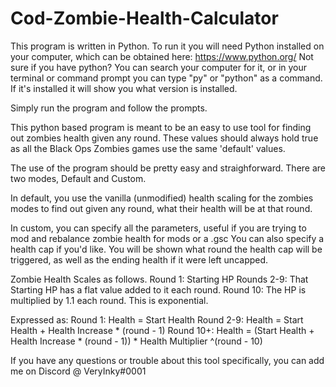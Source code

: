 # Cod-Zombie-Health-Calculator
This program is written in Python. To run it you will need Python installed on your computer, which can be obtained here: https://www.python.org/
Not sure if you have python? You can search your computer for it, or in your terminal or command prompt you can type "py" or "python" as a command. If it's installed it will show you what version is installed.

Simply run the program and follow the prompts.


This python based program is meant to be an easy to use tool for finding out zombies health given any round. These values should always hold true as all the Black Ops Zombies games use the same 'default' values.

The use of the program should be pretty easy and straighforward. There are two modes, Default and Custom.

In default, you use the vanilla (unmodified) health scaling for the zombies modes to find out given any round, what their health will be at that round.

In custom, you can specify all the parameters, useful if you are trying to mod and rebalance zombie health for mods or a .gsc
You can also specify a health cap if you'd like. You will be shown what round the health cap will be triggered, as well as the ending health if it were left uncapped.


Zombie Health Scales as follows.
Round 1: Starting HP
Rounds 2-9: That Starting HP has a flat value added to it each round.
Round 10: The HP is multiplied by 1.1 each round. This is exponential.

Expressed as:
Round 1:
  Health = Start Health
 Round 2-9:
  Health = Start Health + Health Increase * (round - 1)
 Round 10+:
  Health = (Start Health + Health Increase * (round - 1)) * Health Multiplier ^(round - 10)
  
  If you have any questions or trouble about this tool specifically, you can add me on Discord @ VeryInky#0001
